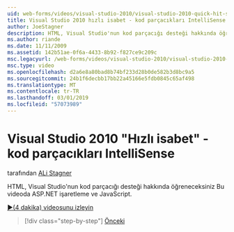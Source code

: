 ```yaml
---
uid: web-forms/videos/visual-studio-2010/visual-studio-2010-quick-hit-snippets-intellisense
title: Visual Studio 2010 hızlı isabet - kod parçacıkları IntelliSense | Microsoft Docs
author: JoeStagner
description: HTML, Visual Studio'nun kod parçacığı desteği hakkında öğreneceksiniz Bu videoda ASP.NET işaretleme ve JavaScript.
ms.author: riande
ms.date: 11/11/2009
ms.assetid: 142b51ae-0f6a-4433-8b92-f827ce9c209c
msc.legacyurl: /web-forms/videos/visual-studio-2010/visual-studio-2010-quick-hit-snippets-intellisense
msc.type: video
ms.openlocfilehash: d2a6e8a80bad8b74bf233d28b0de582b3d8bc9a5
ms.sourcegitcommit: 24b1f6decbb17bb22a45166e5fdb0845c65af498
ms.translationtype: MT
ms.contentlocale: tr-TR
ms.lasthandoff: 03/01/2019
ms.locfileid: "57073989"
---
```

<a name="visual-studio-2010-quick-hit---snippets-intellisense"></a>Visual Studio 2010 "Hızlı isabet" - kod parçacıkları IntelliSense
====================
tarafından [ALi Stagner](https://github.com/JoeStagner)

HTML, Visual Studio'nun kod parçacığı desteği hakkında öğreneceksiniz Bu videoda ASP.NET işaretleme ve JavaScript.

[&#9654;(4 dakika) videosunu izleyin](https://channel9.msdn.com/Blogs/ASP-NET-Site-Videos/visual-studio-2010-quick-hit-snippets-intellisense)

> [!div class="step-by-step"]
> [Önceki](visual-studio-2010-quick-hit-websites-instead-of-web-projects.md)
